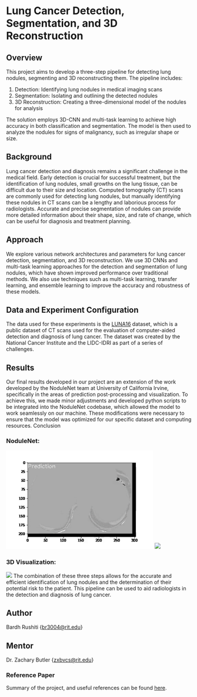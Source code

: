 # Lung Cancer Detection, Segmentation, and 3D Reconstruction
## Overview

This project aims to develop a three-step pipeline for detecting lung nodules, segmenting and 3D reconstructing them. The pipeline includes:

1. Detection: Identifying lung nodules in medical imaging scans
2. Segmentation: Isolating and outlining the detected nodules
3. 3D Reconstruction: Creating a three-dimensional model of the nodules for analysis

The solution employs 3D-CNN and multi-task learning to achieve high accuracy in both classification and segmentation. The model is then used to analyze the nodules for signs of malignancy, such as irregular shape or size.

## Background
Lung cancer detection and diagnosis remains a significant challenge in the medical field. Early detection is crucial for successful treatment, but the identification of lung nodules, small growths on the lung tissue, can be difficult due to their size and location. Computed tomography (CT) scans are commonly used for detecting lung nodules, but manually identifying these nodules in CT scans can be a lengthy and laborious process for radiologists. Accurate and precise segmentation of nodules can provide more detailed information about their shape, size, and rate of change, which can be useful for diagnosis and treatment planning.

## Approach
We explore various network architectures and parameters for lung cancer detection, segmentation, and 3D reconstruction. We use 3D CNNs and multi-task learning approaches for the detection and segmentation of lung nodules, which have shown improved performance over traditional methods. We also use techniques such as multi-task learning, transfer learning, and ensemble learning to improve the accuracy and robustness of these models.

## Data and Experiment Configuration
The data used for these experiments is the [LUNA16](https://luna16.grand-challenge.org) dataset, which is a public dataset of CT scans used for the evaluation of computer-aided detection and diagnosis of lung cancer. The dataset was created by the National Cancer Institute and the LIDC-IDRI as part of a series of challenges.

## Results
Our final results developed in our project are an extension of the work developed by the NoduleNet team at University of California Irvine, specifically in the areas of prediction post-processing and visualization. To achieve this, we made minor adjustments and developed python scripts to be integrated into the NoduleNet codebase, which allowed the model to work seamlessly on our machine. These modifications were necessary to ensure that the model was optimized for our specific dataset and computing resources.
Conclusion

### NoduleNet:

<img src="my_figs/prediction.gif" width="400"> <img src="my_figs/groundtruth.gif" width="400"> 

### 3D Visualization:

<img src="my_figs/3d_nodule.gif" width="400">
The combination of these three steps allows for the accurate and efficient identification of lung nodules and the determination of their potential risk to the patient. This pipeline can be used to aid radiologists in the detection and diagnosis of lung cancer.

## Author
Bardh Rushiti {br3004@rit.edu}

## Mentor
Dr. Zachary Butler {zxbvcs@rit.edu}

### Reference Paper 
Summary of the project, and useful references can be found [here](https://drive.google.com/file/d/1nlt2NdHwGUiQ_x-1aPKp9ldt8SCrqCha/view?usp=sharing).
